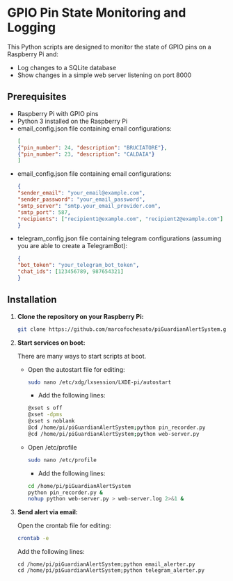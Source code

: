 # GPIO Pin State Monitoring and Logging

This Python scripts are designed to monitor the state of GPIO pins on a Raspberry Pi and:
- Log changes to a SQLite database
- Show changes in a simple web server listening on port 8000


## Prerequisites

- Raspberry Pi with GPIO pins
- Python 3 installed on the Raspberry Pi
- email_config.json file containing email configurations:
    ```json
    [
    {"pin_number": 24, "description": "BRUCIATORE"},
    {"pin_number": 23, "description": "CALDAIA"}
   ]

- email_config.json file containing email configurations:
    ```json
    {
  "sender_email": "your_email@example.com",
  "sender_password": "your_email_password",
  "smtp_server": "smtp.your_email_provider.com",
  "smtp_port": 587,
  "recipients": ["recipient1@example.com", "recipient2@example.com"]
  }
  
- telegram_config.json file containing telegram configurations (assuming you are able to create a TelegramBot):
    ```json
    {
  "bot_token": "your_telegram_bot_token",
  "chat_ids": [123456789, 987654321]
  }


## Installation

1. **Clone the repository on your Raspberry Pi:**

    ```bash
    git clone https://github.com/marcofochesato/piGuardianAlertSystem.git
    ```


2. **Start services on boot:**

   There are many ways to start scripts at boot.

   * Open the autostart file for editing:

      ```bash
      sudo nano /etc/xdg/lxsession/LXDE-pi/autostart 
      ```
      
      - Add the following lines:
      
      ```bash
      @xset s off
      @xset -dpms
      @xset s noblank
      @cd /home/pi/piGuardianAlertSystem;python pin_recorder.py
      @cd /home/pi/piGuardianAlertSystem;python web-server.py
       ```
   
   * Open /etc/profile

        ```bash
        sudo nano /etc/profile
        ```
      
        - Add the following lines:
      
        ```bash
        cd /home/pi/piGuardianAlertSystem
        python pin_recorder.py &
        nohup python web-server.py > web-server.log 2>&1 &

3. **Send alert via email:**

   Open the crontab file for editing:

    ```bash
    crontab -e
   ```

    Add the following lines:
      
    ```
   cd /home/pi/piGuardianAlertSystem;python email_alerter.py
   cd /home/pi/piGuardianAlertSystem;python telegram_alerter.py


